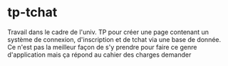 # tp-tchat

Travail dans le cadre de l'univ.
TP pour créer une page contenant un système de connexion, d'inscription et de tchat via une base de donnée.<br/>
Ce n'est pas la meilleur façon de s'y prendre pour faire ce genre d'application mais ça répond au cahier des charges demander
